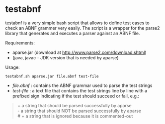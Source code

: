 testabnf
========

testabnf is a very simple bash script that allows to define test cases to check an ABNF grammer very easily. The script is a wrapper for the parse2 library that generates and executes a parser against an ABNF file.

Requirements:
* aparse.jar (download at http://www.parse2.com/download.shtml)
* (java, javac - JDK version that is needed by aparse)

Usage:

    testabnf.sh aparse.jar file.abnf test-file

* *file.abnf* : contains the ABNF grammar used to parse the test strings
* *test-file* : a text file that contains the test strings line by line with a prefixed sign indicating if the test should succeed or fail, e.g.:

> \+ a string that should be parsed successfully by aparse  
> \- a string that should NOT be parsed successfully by aparse  
> \# \+ a string that is ignored because it is commented-out  
